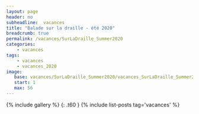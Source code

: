 ```yaml
---
layout: page
header: no
subheadline:  vacances
title: "Balade sur la draille - été 2020"
breadcrumb: true
permalink: /vacances/SurLaDraille_Summer2020
categories:
    - vacances
tags:
    - vacances
    - vacances_2020
image:
   base: vacances/SurLaDraille_Summer2020/vacances_SurLaDraille_Summer2020
   start: 1
   max: 56
---
```

{% include gallery %}
{: .t60 }
{% include list-posts tag='vacances' %}
